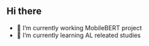 ## Hi there

- 🔭 I’m currently working MobileBERT project
- 🌱 I’m currently learning AL releated studies
